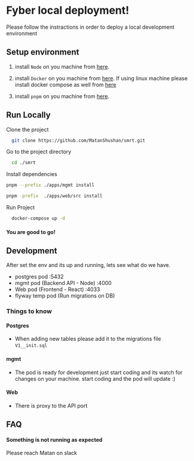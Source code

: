 
# Fyber local deployment!

Please follow the instractions in order to deploy a local development environment




## Setup environment

1. install `Node` on you machine from [here](https://nodejs.org/en/download/). 

2. install `Docker`  on you machine from [here](https://www.docker.com/products/docker-desktop/). 
If using linux machine please install docker compose as well from [here](https://docs.docker.com/compose/install/) 

3. install `pnpm` on you machine from [here](https://pnpm.io/installation). 


## Run Locally

Clone the project

```bash
  git clone https://github.com/MatanShushan/smrt.git
```

Go to the project directory

```bash
  cd ./smrt
```

Install dependencies

```bash
pnpm --prefix ./apps/mgmt install 
```
```bash
pnpm -prefix  ./apps/web/src install
```

Run Project
```bash
  docker-compose up -d
```

#### You are good to go!

    
## Development

After set the env and its up and running, lets see what do we have.

- postgres pod :5432
- mgmt pod (Backend API - Node) :4000
- Web pod (Frontend - React) :4033
- flyway temp pod (Run migrations on DB)

### Things to know 

#### Postgres
 - When adding new tables please add it to the migrations file ```V1__init.sql```

 #### mgmt
 - The pod is ready for development just start coding and its watch for changes on your machine. start coding and the pod will update :)  

 #### Web
 - There is proxy to the API port
## FAQ

#### Something is not running as expected

Please reach Matan on slack 
